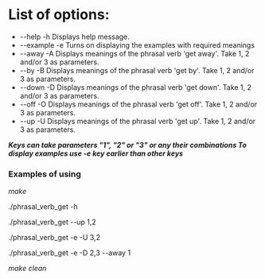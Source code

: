 
# List of options:
- --help -h
    Displays help message.
- --example -e
    Turns on displaying the examples with required meanings
- --away -A
    Displays meanings of the phrasal verb 'get away'. Take 1, 2 and/or 3 as parameters.
- --by -B
    Displays meanings of the phrasal verb 'get by'. Take 1, 2 and/or 3 as parameters.
- --down -D
    Displays meanings of the phrasal verb 'get down'. Take 1, 2 and/or 3 as parameters.
- --off -O
    Displays meanings of the phrasal verb 'get off'. Take 1, 2 and/or 3 as parameters.
- --up -U
    Displays meanings of the phrasal verb 'get up'. Take 1, 2 and/or 3 as parameters.

_**Keys can take parameters "1", "2" or "3" or any their combinations
To display examples use -e key earlier than other keys**_

### Examples of using

_make_

./phrasal_verb_get -h

./phrasal_verb_get --up 1,2

./phrasal_verb_get -e -U 3,2

./phrasal_verb_get -e -D 2,3 --away 1

_make clean_
